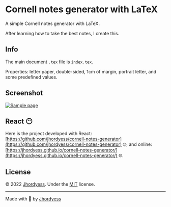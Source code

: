 # Cornell notes generator with LaTeX

A simple Cornell notes generator with LaTeX.

After learning how to take the best notes, I create this.

## Info

The main document `.tex` file is `index.tex`.

Properties: letter paper, double-sided, 1cm of margin, portrait letter, and some predefined values.

## Screenshot

<a href="index.pdf"><img src="https://res.cloudinary.com/jhordyess/image/upload/v1679528725/latex/cornell-notes-generator.png" alt="Sample page"></a>

## React 😶

Here is the project developed with React: [https://github.com/jhordyess/cornell-notes-generator](https://github.com/jhordyess/cornell-notes-generator) 🤓, and online: [https://jhordyess.github.io/cornell-notes-generator/](https://jhordyess.github.io/cornell-notes-generator/) 🌐.

## License

© 2022 [Jhordyess](https://github.com/jhordyess). Under the [MIT](https://choosealicense.com/licenses/mit/) license.

---

Made with 💪 by [Jhordyess](https://www.jhordyess.com/)
